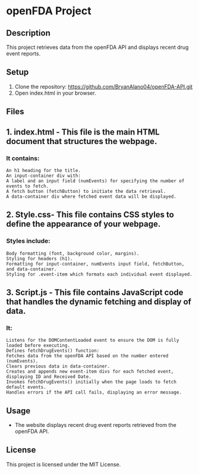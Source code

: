 # openFDA Project

## Description
This project retrieves data from the openFDA API and displays recent drug event reports.

## Setup
1. Clone the repository: https://github.com/BryanAlano04/openFDA-API.git
2. Open index.html in your browser.

## Files
## 1. index.html - This file is the main HTML document that structures the webpage.
### It contains:
	An h1 heading for the title.
	An input-container div with:
	A label and an input field (numEvents) for specifying the number of events to fetch.
	A fetch button (fetchButton) to initiate the data retrieval.
	A data-container div where fetched event data will be displayed.
## 2. Style.css- This file contains CSS styles to define the appearance of your webpage.
### Styles include:
	Body formatting (font, background color, margins).
	Styling for headers (h1).
	Formatting for input-container, numEvents input field, fetchButton, and data-container.
	Styling for .event-item which formats each individual event displayed.

## 3. Script.js - This file contains JavaScript code that handles the dynamic fetching and display of data.
### It:
	Listens for the DOMContentLoaded event to ensure the DOM is fully loaded before executing.
	Defines fetchDrugEvents() function:
	Fetches data from the openFDA API based on the number entered (numEvents).
	Clears previous data in data-container.
	Creates and appends new event-item divs for each fetched event, displaying ID and Received Date.
	Invokes fetchDrugEvents() initially when the page loads to fetch default events.
	Handles errors if the API call fails, displaying an error message.

## Usage
- The website displays recent drug event reports retrieved from the openFDA API.

## License
This project is licensed under the MIT License.
